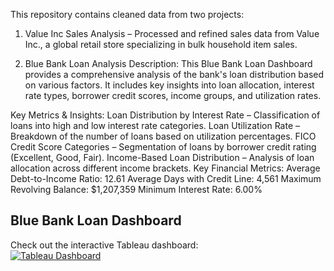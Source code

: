 This repository contains cleaned data from two projects:
1) Value Inc Sales Analysis – Processed and refined sales data from Value Inc., a global retail store specializing in bulk household item sales.
   
2) Blue Bank Loan Analysis Description:
This Blue Bank Loan Dashboard provides a comprehensive analysis of the bank's loan distribution based on various factors. It includes key insights into loan allocation, interest rate types, borrower credit scores, income groups, and utilization rates.

Key Metrics & Insights:
Loan Distribution by Interest Rate – Classification of loans into high and low interest rate categories.
Loan Utilization Rate – Breakdown of the number of loans based on utilization percentages.
FICO Credit Score Categories – Segmentation of loans by borrower credit rating (Excellent, Good, Fair).
Income-Based Loan Distribution – Analysis of loan allocation across different income brackets.
Key Financial Metrics:
Average Debt-to-Income Ratio: 12.61
Average Days with Credit Line: 4,561
Maximum Revolving Balance: $1,207,359
Minimum Interest Rate: 6.00%
## Blue Bank Loan Dashboard

Check out the interactive Tableau dashboard:  
[![Tableau Dashboard](https://img.shields.io/badge/View-Dashboard-blue?style=for-the-badge)](https://public.tableau.com/authoring/BlueBankLoanAnalysis_17413666179240/Dashboard1#1)
